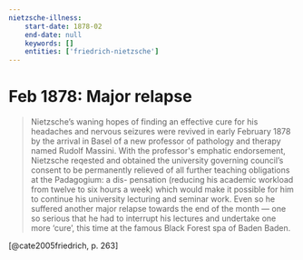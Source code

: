 ```yaml
---
nietzsche-illness:
    start-date: 1878-02
    end-date: null
    keywords: []
    entities: ['friedrich-nietzsche']
---
```


# Feb 1878: Major relapse

> Nietzsche’s waning hopes of finding an effective cure for his headaches and
> nervous seizures were revived in early February 1878 by the arrival in Basel
> of a new professor of pathology and therapy named Rudolf Massini. With the
> professor's emphatic endorsement, Nietzsche reqested and obtained the
> university governing council’s consent to be permanently relieved of all
> further teaching obligations at the Padagogium: a dis- pensation (reducing
> his academic workload from twelve to six hours a week) which would make it
> possible for him to continue his university lecturing and seminar work. Even
> so he suffered another major relapse towards the end of the month — one so
> serious that he had to interrupt his lectures and undertake one more ‘cure’,
> this time at the famous Black Forest spa of Baden Baden.

[@cate2005friedrich, p. 263]
